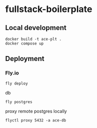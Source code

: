 # fullstack-boilerplate

## Local development

```
docker build -t ace-plt .
docker compose up
```

## Deployment

### Fly.io

```
fly deploy
```

db

```
fly postgres
```
proxy remote postgres locally

```
flyctl proxy 5432 -a ace-db
```
